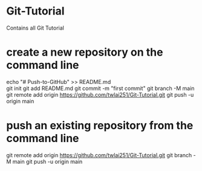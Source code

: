 # Git-Tutorial
Contains all Git Tutorial

# create a new repository on the command line
echo "# Push-to-GitHub" >> README.md <br/>
git init
git add README.md 
git commit -m "first commit"
git branch -M main
git remote add origin https://github.com/twlai251/Git-Tutorial.git
git push -u origin main



# push an existing repository from the command line
git remote add origin https://github.com/twlai251/Git-Tutorial.git
git branch -M main
git push -u origin main

